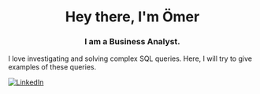 <h1 align="center">Hey there, I'm Ömer</h1>
<h3 align="center"><strong>I am a Business Analyst.</strong></h3>
<p>I love investigating and solving complex SQL queries. Here, I will try to give examples of these queries.

[![LinkedIn](https://img.shields.io/badge/LinkedIn-%230077B5.svg?logo=linkedin&logoColor=white)](https://linkedin.com/in/omerertug)
<!--
**omertug/omertug** is a ✨ _special_ ✨ repository because its `README.md` (this file) appears on your GitHub profile.

Here are some ideas to get you started:

- 🔭 I’m currently working on ...
- 🌱 I’m currently learning ...
- 👯 I’m looking to collaborate on ...
- 🤔 I’m looking for help with ...
- 💬 Ask me about ...
- 📫 How to reach me: ...
- 😄 Pronouns: ...
- ⚡ Fun fact: ...
-->
